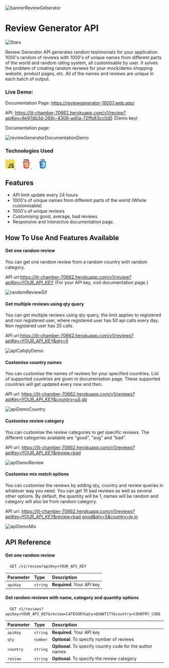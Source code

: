 ![bannerReviewGeberator](https://user-images.githubusercontent.com/86822695/187042309-f2ef6d2c-4626-4803-97d3-d17396b8d8be.png)
# Review Generator API 
![Stars](https://img.shields.io/ore/stars/stars)

Review Generator API generates random testimonials for your application. 1000's random of reviews with 1000's of unique names from different parts of the world 
and random rating system, all customisable by user. It solves the problem of creating random reviews for your mock/demo shopping website, product pages, etc.
All of the names and reviews are unique in each batch of output.

### Live Demo:
Documentation Page: https://reviewgenerator-16007.web.app/

API: https://lit-chamber-70662.herokuapp.com/v1/review?apiKey=6e97db3d-269c-4309-ad0a-72ffb83cc0d5 (Demo key)

Documentation page:

![reviewGeneratorDocumentationDemo](https://user-images.githubusercontent.com/86822695/187042661-eead0db3-7299-4457-b1d2-ee7407e1a98f.gif)

### Technologies Used

<a href="https://developer.mozilla.org/en-US/docs/Web/JavaScript" target="_blank" rel="noreferrer"> <img src="https://raw.githubusercontent.com/devicons/devicon/master/icons/javascript/javascript-original.svg" alt="javascript" width="30" height="30"/> </a>  &emsp;   <a href="https://www.w3.org/html/" target="_blank" rel="noreferrer"> <img src="https://raw.githubusercontent.com/devicons/devicon/master/icons/html5/html5-original-wordmark.svg" alt="html5" width="30" height="30"/> </a>  &emsp;   <a href="https://www.w3schools.com/css/" target="_blank" rel="noreferrer"> <img src="https://raw.githubusercontent.com/devicons/devicon/master/icons/css3/css3-original-wordmark.svg" alt="css3" width="30" height="30"/> </a> 
 
## Features

- API limit update every 24 hours
- 1000's of unique names from different parts of the world (Whole customisable)
- 1000's of unique reviews
- Customising good, average, bad reviews
- Responsive and interactive documentation page.

## How To Use And Features Available
 
#### Get one random review

You can get one random review from a random country with random category.

API url:https://lit-chamber-70662.herokuapp.com/v1/review?apiKey=YOUR_API_KEY  (For your API key, visit documentation page.)

![randomReviewGif](https://user-images.githubusercontent.com/86822695/187043192-dd6c4bac-c544-49c3-a10a-46e8a5835587.gif)

#### Get multiple reviews using qty query

You can get multiple reviews using qty query, the limit applies to registered and non registered user, where registered user has 50 api calls every day. Non registered user has 25 calls.

API url:https://lit-chamber-70662.herokuapp.com/v1/reviews?apiKey=YOUR_API_KEY&qty=5 

![apiCallqtyDemo](https://user-images.githubusercontent.com/86822695/187043091-4ab33a9f-e321-4044-b293-5b87084b3a2f.gif)


#### Customise country names

You can customise the names of reviews for your specified countries. List of supported countries are given in documentation page.
These supported countries will get updated every now and then.

API url: https://lit-chamber-70662.herokuapp.com/v1/reviews?apiKey=YOUR_API_KEY&country=uS,gb

![apiDemoCountry](https://user-images.githubusercontent.com/86822695/187043417-28513cb0-d47e-4adc-badb-de7a9328cec0.gif)

#### Customise review category

You can customise the review categories to get specific reviews. The different categories available are "good", "avg" and "bad".

API url: https://lit-chamber-70662.herokuapp.com/v1/reviews?apiKey=YOUR_API_KEY&review=bad

![apiDemoReview](https://user-images.githubusercontent.com/86822695/187043575-399c884f-8b22-4cfb-a4c3-7148d867f6db.gif)

#### Customise mix match options

You can customise the reviews by adding qty, country and review queries in whatever way you need. You can get 10 bad reviews as well as several other options. By default, the quantity will be 1, names will be random and category will also be from random category.

API url: https://lit-chamber-70662.herokuapp.com/v1/reviews?apiKey=YOUR_API_KEY&review=bad,good&qty=5&country=jp,in

![apiDemoMix](https://user-images.githubusercontent.com/86822695/187043711-f60e6494-5c4c-4687-9d80-9c0c641c8892.gif)

## API Reference

#### Get one random review

```https://lit-chamber-70662.herokuapp.com
  GET /v1/review?apiKey=YOUR_API_KEY
```

| Parameter | Type     | Description                |
| :-------- | :------- | :------------------------- |
| `apiKey` | `string` | **Required**. Your API key |

#### Get random reviews with name, category and quantity options

```https://lit-chamber-70662.herokuapp.com
  GET v1/reviews?apiKey=YOUR_API_KEY&review=CATEGORY&qty=QUANTITY&country=COUNTRY_CODE
```

| Parameter | Type     | Description                       |
| :-------- | :------- | :-------------------------------- |
| `apiKey` | `string` | **Required**. Your API key |
| `qty` | `number` | **Optional**. To specify number of reviews |
| `country` | `string` | **Optional**. To specify country code for the author names |
| `review` | `string` | **Optional**. To specify the review category |

